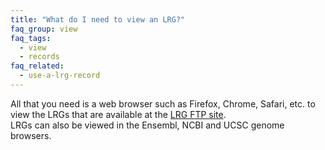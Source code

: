 ```yaml
---
title: "What do I need to view an LRG?"
faq_group: view
faq_tags:
  - view
  - records
faq_related:
  - use-a-lrg-record
---
```


All that you need is a web browser such as Firefox, Chrome, Safari, etc. to view the LRGs that are available at the [LRG FTP site](http://ftp.ebi.ac.uk/pub/databases/lrgex/).  
LRGs can also be viewed in the Ensembl, NCBI and UCSC genome browsers.
